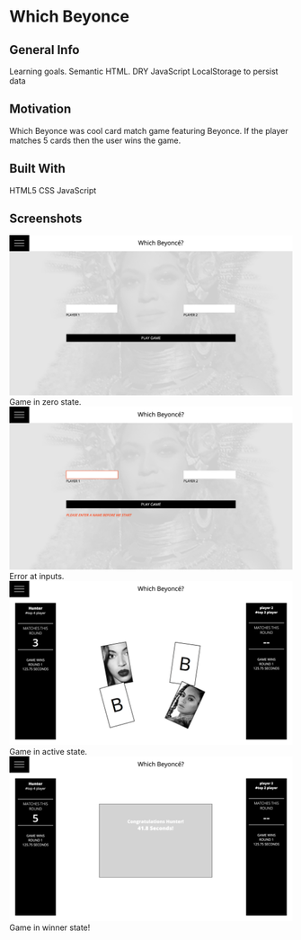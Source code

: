 # Which Beyonce


## General Info

Learning goals.
Semantic HTML.
DRY JavaScript
LocalStorage to persist data


## Motivation

Which Beyonce was cool card match game featuring Beyonce. If the player matches 5 cards then the user wins the game.

## Built With

HTML5
CSS
JavaScript


## Screenshots

![camp1](https://github.com/Jessmaxim303/Which-Beyonc-/blob/master/images/sc1.png) Game in zero state.
![comp2](https://github.com/Jessmaxim303/Which-Beyonc-/blob/master/images/sc2.png) Error at inputs.
![comp3](https://github.com/Jessmaxim303/Which-Beyonc-/blob/master/images/sc3.png) Game in active state.
![comp4](https://github.com/Jessmaxim303/Which-Beyonc-/blob/master/images/sc4.png) Game in winner state!

